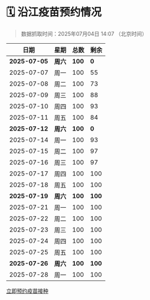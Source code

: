 # 🗓️ 沿江疫苗预约情况

> 数据抓取时间：2025年07月04日 14:07 （北京时间）

| 日期 | 星期 | 总数 | 剩余 |
|------|------|------|------|
| **2025-07-05** | **周六** | **100** | **0** |
| 2025-07-07 | 周一 | 100 | 55 |
| 2025-07-08 | 周二 | 100 | 73 |
| 2025-07-09 | 周三 | 100 | 88 |
| 2025-07-10 | 周四 | 100 | 93 |
| 2025-07-11 | 周五 | 100 | 84 |
| **2025-07-12** | **周六** | **100** | **0** |
| 2025-07-14 | 周一 | 100 | 93 |
| 2025-07-15 | 周二 | 100 | 97 |
| 2025-07-16 | 周三 | 100 | 97 |
| 2025-07-17 | 周四 | 100 | 100 |
| 2025-07-18 | 周五 | 100 | 100 |
| **2025-07-19** | **周六** | **100** | **100** |
| 2025-07-21 | 周一 | 100 | 100 |
| 2025-07-22 | 周二 | 100 | 100 |
| 2025-07-23 | 周三 | 100 | 100 |
| 2025-07-24 | 周四 | 100 | 100 |
| 2025-07-25 | 周五 | 100 | 100 |
| **2025-07-26** | **周六** | **100** | **100** |
| 2025-07-28 | 周一 | 100 | 100 |


<div class="button-container">
<a class="btn" href="http://yfzweb.ishequ.net/#/login" target="_blank">立即预约疫苗接种</a>
</div>
